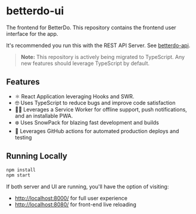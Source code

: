 # betterdo-ui

The frontend for BetterDo. This repository contains the frontend user interface for the app.

It's recommended you run this with the REST API Server. See [betterdo-api](https://github.com/brandon-pereira/betterdo-api).

> **Note:** This repository is actively being migrated to TypeScript. Any new features should leverage TypeScript by default.

## Features

-   ⚛️ React Application leveraging Hooks and SWR.
-   🤓 Uses TypeScript to reduce bugs and improve code satisfaction
-   👷‍♂️ Leverages a Service Worker for offline support, push notifications, and an installable PWA.
-   ❄️ Uses SnowPack for blazing fast development and builds
-   🎼 Leverages GitHub actions for automated production deploys and testing

## Running Locally

```bash
npm install
npm start
```

If both server and UI are running, you'll have the option of visiting:

-   [http://localhost:8000/](http://localhost:8000/) for full user experience
-   [http://localhost:8080/](http://localhost:8080/) for front-end live reloading
